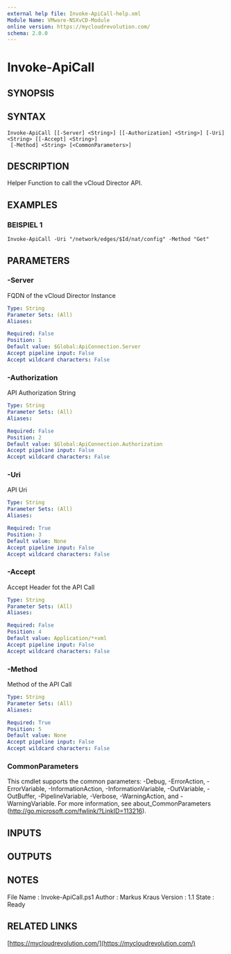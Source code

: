 ```yaml
---
external help file: Invoke-ApiCall-help.xml
Module Name: VMware-NSXvCD-Module
online version: https://mycloudrevolution.com/
schema: 2.0.0
---
```


# Invoke-ApiCall

## SYNOPSIS

## SYNTAX

```
Invoke-ApiCall [[-Server] <String>] [[-Authorization] <String>] [-Uri] <String> [[-Accept] <String>]
 [-Method] <String> [<CommonParameters>]
```

## DESCRIPTION
Helper Function to call the vCloud Director API.

## EXAMPLES

### BEISPIEL 1
```
Invoke-ApiCall -Uri "/network/edges/$Id/nat/config" -Method "Get"
```

## PARAMETERS

### -Server
FQDN of the vCloud Director Instance

```yaml
Type: String
Parameter Sets: (All)
Aliases:

Required: False
Position: 1
Default value: $Global:ApiConnection.Server
Accept pipeline input: False
Accept wildcard characters: False
```

### -Authorization
API Authorization String

```yaml
Type: String
Parameter Sets: (All)
Aliases:

Required: False
Position: 2
Default value: $Global:ApiConnection.Authorization
Accept pipeline input: False
Accept wildcard characters: False
```

### -Uri
API Uri

```yaml
Type: String
Parameter Sets: (All)
Aliases:

Required: True
Position: 3
Default value: None
Accept pipeline input: False
Accept wildcard characters: False
```

### -Accept
Accept Header fot the API Call

```yaml
Type: String
Parameter Sets: (All)
Aliases:

Required: False
Position: 4
Default value: Application/*+xml
Accept pipeline input: False
Accept wildcard characters: False
```

### -Method
Method of the API Call

```yaml
Type: String
Parameter Sets: (All)
Aliases:

Required: True
Position: 5
Default value: None
Accept pipeline input: False
Accept wildcard characters: False
```

### CommonParameters
This cmdlet supports the common parameters: -Debug, -ErrorAction, -ErrorVariable, -InformationAction, -InformationVariable, -OutVariable, -OutBuffer, -PipelineVariable, -Verbose, -WarningAction, and -WarningVariable.
For more information, see about_CommonParameters (http://go.microsoft.com/fwlink/?LinkID=113216).

## INPUTS

## OUTPUTS

## NOTES
File Name  : Invoke-ApiCall.ps1
Author     : Markus Kraus
Version    : 1.1
State      : Ready

## RELATED LINKS

[https://mycloudrevolution.com/](https://mycloudrevolution.com/)

